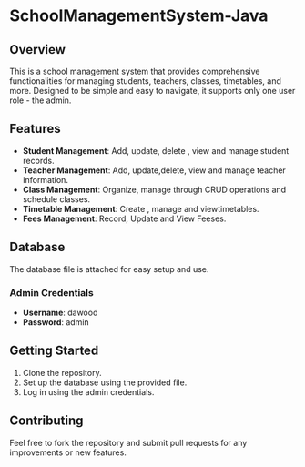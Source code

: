 # SchoolManagementSystem-Java

## Overview
This is a school management system that provides comprehensive functionalities for managing students, teachers, classes, timetables, and more. Designed to be simple and easy to navigate, it supports only one user role - the admin.

## Features
- **Student Management**: Add, update, delete , view and manage student records.
- **Teacher Management**: Add, update,delete, view and manage teacher information.
- **Class Management**: Organize, manage through CRUD operations and schedule classes.
- **Timetable Management**: Create , manage and viewtimetables.
- **Fees Management**: Record, Update and View Feeses.

## Database
The database file is attached for easy setup and use.

### Admin Credentials
- **Username**: dawood
- **Password**: admin

## Getting Started
1. Clone the repository.
2. Set up the database using the provided file.
3. Log in using the admin credentials.

## Contributing
Feel free to fork the repository and submit pull requests for any improvements or new features.
